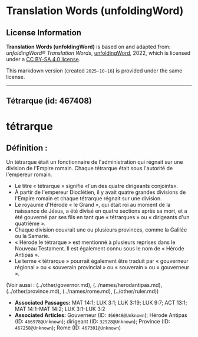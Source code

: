 # Translation Words (unfoldingWord)

## License Information

**Translation Words (unfoldingWord)** is based on and adapted from: _unfoldingWord® Translation Words_, [unfoldingWord](https://unfoldingword.org/utw), 2022, which is licensed under a [CC BY-SA 4.0 license](https://creativecommons.org/licenses/by-sa/4.0/legalcode.en).

This markdown version (created `2025-10-16`) is provided under the same license.



--------------------------------

## Tétrarque (id: 467408)

tétrarque
=========

Définition :
------------

Un tétrarque était un fonctionnaire de l'administration qui régnait sur une division de l'Empire romain. Chaque tétrarque était sous l'autorité de l'empereur romain.

* Le titre « tétrarque » signifie «l'un des quatre dirigeants conjoints».
* À partir de l'empereur Dioclétien, il y avait quatre grandes divisions de l'Empire romain et chaque tétrarque régnait sur une division.
* Le royaume d'Hérode « le Grand », qui était roi au moment de la naissance de Jésus, a été divisé en quatre sections après sa mort, et a été gouverné par ses fils en tant que « tétrarques » ou « dirigeants d'un quatrième ».
* Chaque division couvrait une ou plusieurs provinces, comme la Galilée ou la Samarie.
* « Hérode le tétrarque » est mentionné à plusieurs reprises dans le Nouveau Testament. Il est également connu sous le nom de « Hérode Antipas ».
* Le terme « tétrarque » pourrait également être traduit par « gouverneur régional » ou « souverain provincial » ou « souverain » ou « gouverneur ».

(Voir aussi : (../other/governor.md), (../names/herodantipas.md), (../other/province.md), (../names/rome.md), (../other/ruler.md))

* **Associated Passages:** MAT 14:1; LUK 3:1; LUK 3:19; LUK 9:7; ACT 13:1; MAT 14:1–MAT 14:2; LUK 3:1–LUK 3:2
* **Associated Articles:** Gouverneur (ID: `466948@Unknown`); Hérode Antipas (ID: `466978@Unknown`); dirigeant (ID: `32928@Unknown`); Province (ID: `467258@Unknown`); Rome (ID: `467301@Unknown`)

